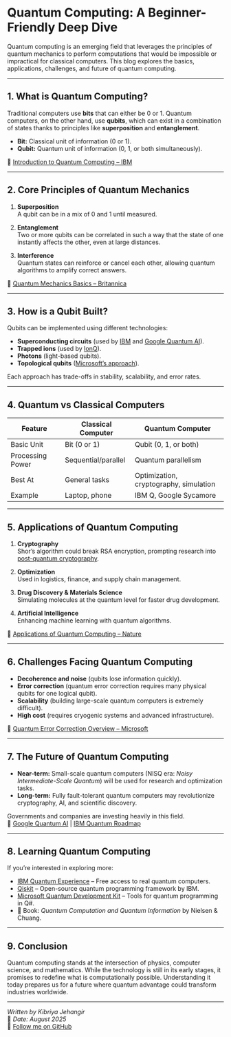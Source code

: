 # Quantum Computing: A Beginner-Friendly Deep Dive

Quantum computing is an emerging field that leverages the principles of quantum mechanics to perform computations that would be impossible or impractical for classical computers. This blog explores the basics, applications, challenges, and future of quantum computing.

---

## 1. What is Quantum Computing?

Traditional computers use **bits** that can either be 0 or 1. Quantum computers, on the other hand, use **qubits**, which can exist in a combination of states thanks to principles like **superposition** and **entanglement**.

- **Bit:** Classical unit of information (0 or 1).  
- **Qubit:** Quantum unit of information (0, 1, or both simultaneously).  

🔗 [Introduction to Quantum Computing – IBM](https://www.ibm.com/topics/quantum-computing)

---

## 2. Core Principles of Quantum Mechanics

1. **Superposition**  
   A qubit can be in a mix of 0 and 1 until measured.

2. **Entanglement**  
   Two or more qubits can be correlated in such a way that the state of one instantly affects the other, even at large distances.

3. **Interference**  
   Quantum states can reinforce or cancel each other, allowing quantum algorithms to amplify correct answers.

🔗 [Quantum Mechanics Basics – Britannica](https://www.britannica.com/science/quantum-mechanics-physics)

---

## 3. How is a Qubit Built?

Qubits can be implemented using different technologies:
- **Superconducting circuits** (used by [IBM](https://www.ibm.com/quantum) and [Google Quantum AI](https://quantumai.google/)).  
- **Trapped ions** (used by [IonQ](https://ionq.com/)).  
- **Photons** (light-based qubits).  
- **Topological qubits** ([Microsoft’s approach](https://azure.microsoft.com/en-us/solutions/quantum-computing/)).  

Each approach has trade-offs in stability, scalability, and error rates.

---

## 4. Quantum vs Classical Computers

| Feature              | Classical Computer | Quantum Computer |
|----------------------|--------------------|-----------------|
| Basic Unit           | Bit (0 or 1)       | Qubit (0, 1, or both) |
| Processing Power     | Sequential/parallel| Quantum parallelism |
| Best At              | General tasks      | Optimization, cryptography, simulation |
| Example              | Laptop, phone      | IBM Q, Google Sycamore |

---

## 5. Applications of Quantum Computing

1. **Cryptography**  
   Shor’s algorithm could break RSA encryption, prompting research into [post-quantum cryptography](https://csrc.nist.gov/projects/post-quantum-cryptography).  

2. **Optimization**  
   Used in logistics, finance, and supply chain management.  

3. **Drug Discovery & Materials Science**  
   Simulating molecules at the quantum level for faster drug development.  

4. **Artificial Intelligence**  
   Enhancing machine learning with quantum algorithms.  

🔗 [Applications of Quantum Computing – Nature](https://www.nature.com/articles/d41586-019-02936-3)

---

## 6. Challenges Facing Quantum Computing

- **Decoherence and noise** (qubits lose information quickly).  
- **Error correction** (quantum error correction requires many physical qubits for one logical qubit).  
- **Scalability** (building large-scale quantum computers is extremely difficult).  
- **High cost** (requires cryogenic systems and advanced infrastructure).  

🔗 [Quantum Error Correction Overview – Microsoft](https://learn.microsoft.com/en-us/azure/quantum/overview-error-correction)

---

## 7. The Future of Quantum Computing

- **Near-term:** Small-scale quantum computers (NISQ era: *Noisy Intermediate-Scale Quantum*) will be used for research and optimization tasks.  
- **Long-term:** Fully fault-tolerant quantum computers may revolutionize cryptography, AI, and scientific discovery.  

Governments and companies are investing heavily in this field.  
🔗 [Google Quantum AI](https://quantumai.google/) | [IBM Quantum Roadmap](https://www.ibm.com/quantum/roadmap)

---

## 8. Learning Quantum Computing

If you’re interested in exploring more:  
- [IBM Quantum Experience](https://quantum-computing.ibm.com/) – Free access to real quantum computers.  
- [Qiskit](https://qiskit.org/) – Open-source quantum programming framework by IBM.  
- [Microsoft Quantum Development Kit](https://learn.microsoft.com/en-us/azure/quantum/) – Tools for quantum programming in Q#.  
- 📖 Book: *Quantum Computation and Quantum Information* by Nielsen & Chuang.  

---

## 9. Conclusion

Quantum computing stands at the intersection of physics, computer science, and mathematics. While the technology is still in its early stages, it promises to redefine what is computationally possible. Understanding it today prepares us for a future where quantum advantage could transform industries worldwide.

---

*Written by Kibriya Jehangir*  
📅 *Date: August 2025*  
🔗 [Follow me on GitHub](https://github.com/KibriyaJehangir)  
